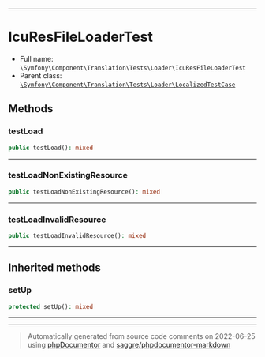 ***

# IcuResFileLoaderTest





* Full name: `\Symfony\Component\Translation\Tests\Loader\IcuResFileLoaderTest`
* Parent class: [`\Symfony\Component\Translation\Tests\Loader\LocalizedTestCase`](./LocalizedTestCase.md)




## Methods


### testLoad



```php
public testLoad(): mixed
```











***

### testLoadNonExistingResource



```php
public testLoadNonExistingResource(): mixed
```











***

### testLoadInvalidResource



```php
public testLoadInvalidResource(): mixed
```











***


## Inherited methods


### setUp



```php
protected setUp(): mixed
```











***


***
> Automatically generated from source code comments on 2022-06-25 using [phpDocumentor](http://www.phpdoc.org/) and [saggre/phpdocumentor-markdown](https://github.com/Saggre/phpDocumentor-markdown)
